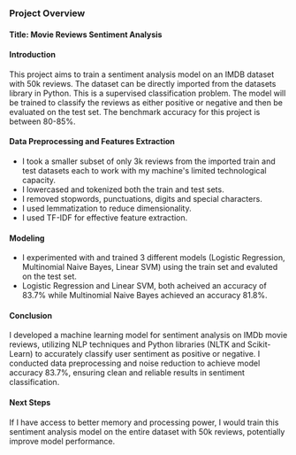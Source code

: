 ### Project Overview
#### Title: Movie Reviews Sentiment Analysis

#### Introduction
This project aims to train a sentiment analysis model on an IMDB dataset with 50k reviews. The dataset can be directly imported from the datasets library in Python. This is a supervised classification problem. The model will be trained to classify the reviews as either positive or negative and then be evaluated on the test set. The benchmark accuracy for this project is between 80-85%.  

#### Data Preprocessing and Features Extraction

- I took a smaller subset of only 3k reviews from the imported train and test datasets each to work with my machine's limited technological capacity.
- I lowercased and tokenized both the train and test sets.
- I removed stopwords, punctuations, digits and special characters.
- I used lemmatization to reduce dimensionality.
- I used TF-IDF for effective feature extraction.
 
#### Modeling

- I experimented with and trained 3 different models (Logistic Regression, Multinomial Naive Bayes, Linear SVM) using the train set and evaluted on the test set. 
- Logistic Regression and Linear SVM, both acheived an accuracy of 83.7% while Multinomial Naive Bayes achieved an accuracy 81.8%.

#### Conclusion

I developed a machine learning model for sentiment analysis on IMDb movie reviews, utilizing NLP techniques and Python libraries (NLTK and Scikit-Learn) to accurately classify user sentiment as positive or negative. I conducted data preprocessing and noise reduction to achieve model accuracy 83.7%, ensuring clean and reliable results in sentiment classification.

#### Next Steps
If I have access to better memory and processing power, I would train this sentiment analysis model on the entire dataset with 50k reviews, potentially improve model performance. 
